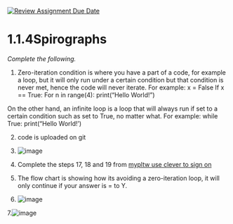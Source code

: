 [![Review Assignment Due Date](https://classroom.github.com/assets/deadline-readme-button-22041afd0340ce965d47ae6ef1cefeee28c7c493a6346c4f15d667ab976d596c.svg)](https://classroom.github.com/a/SkD24yV8)
# 1.1.4Spirographs

*Complete the following.*

1. Zero-iteration condition is where you have a part of a code, for example a loop, but it will only run under a certain condition but that condition is never met, hence the code will never iterate. 
For example:
x = False
If x == True:
	For n in range(4):
		print(“Hello World!”)

On the other hand, an infinite loop is a loop that will always run if set to a certain condition such as set to True, no matter what.
For example:
while True:
	print(“Hello World!’)

2. code is uploaded on git
3. ![image](https://github.com/user-attachments/assets/07d32c4f-9f17-4dc6-bf4e-3f00e49ee6c2)

4. Complete the steps 17, 18 and 19 from [mypltw use clever to sign on](https://pltw.read.inkling.com/a/b/5310c007377c46e28d745961310f0c2e/p/728c751a6c4145bea0ea83c5058fb9f9#44b0003a2ee14fcc9865e7bb5faec747)
5. The flow chart is showing how its avoiding a zero-iteration loop, it will only continue if your answer is = to Y. 
6. ![image](https://github.com/user-attachments/assets/9d345f51-6fb7-45c7-9d18-f33831adb8a7)

7.![image](https://github.com/user-attachments/assets/ae4f2e0e-7751-4e74-b042-a442aea5f94e)

   


